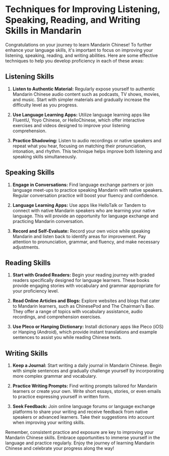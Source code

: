 Techniques for Improving Listening, Speaking, Reading, and Writing Skills in Mandarin
=====================================================================================

Congratulations on your journey to learn Mandarin Chinese! To further enhance your language skills, it's important to focus on improving your listening, speaking, reading, and writing abilities. Here are some effective techniques to help you develop proficiency in each of these areas:

Listening Skills
----------------

1. **Listen to Authentic Material:** Regularly expose yourself to authentic Mandarin Chinese audio content such as podcasts, TV shows, movies, and music. Start with simpler materials and gradually increase the difficulty level as you progress.

2. **Use Language Learning Apps:** Utilize language learning apps like FluentU, Yoyo Chinese, or HelloChinese, which offer interactive exercises and videos designed to improve your listening comprehension.

3. **Practice Shadowing:** Listen to audio recordings or native speakers and repeat what you hear, focusing on matching their pronunciation, intonation, and rhythm. This technique helps improve both listening and speaking skills simultaneously.

Speaking Skills
---------------

1. **Engage in Conversations:** Find language exchange partners or join language meet-ups to practice speaking Mandarin with native speakers. Regular conversation practice will boost your fluency and confidence.

2. **Language Learning Apps:** Use apps like HelloTalk or Tandem to connect with native Mandarin speakers who are learning your native language. This will provide an opportunity for language exchange and practicing Mandarin conversation.

3. **Record and Self-Evaluate:** Record your own voice while speaking Mandarin and listen back to identify areas for improvement. Pay attention to pronunciation, grammar, and fluency, and make necessary adjustments.

Reading Skills
--------------

1. **Start with Graded Readers:** Begin your reading journey with graded readers specifically designed for language learners. These books provide engaging stories with vocabulary and grammar appropriate for your proficiency level.

2. **Read Online Articles and Blogs:** Explore websites and blogs that cater to Mandarin learners, such as ChinesePod and The Chairman's Bao. They offer a range of topics with vocabulary assistance, audio recordings, and comprehension exercises.

3. **Use Pleco or Hanping Dictionary:** Install dictionary apps like Pleco (iOS) or Hanping (Android), which provide instant translations and example sentences to assist you while reading Chinese texts.

Writing Skills
--------------

1. **Keep a Journal:** Start writing a daily journal in Mandarin Chinese. Begin with simple sentences and gradually challenge yourself by incorporating more complex grammar and vocabulary.

2. **Practice Writing Prompts:** Find writing prompts tailored for Mandarin learners or create your own. Write short essays, stories, or even emails to practice expressing yourself in written form.

3. **Seek Feedback:** Join online language forums or language exchange platforms to share your writing and receive feedback from native speakers or advanced learners. Take their suggestions into account when improving your writing skills.

Remember, consistent practice and exposure are key to improving your Mandarin Chinese skills. Embrace opportunities to immerse yourself in the language and practice regularly. Enjoy the journey of learning Mandarin Chinese and celebrate your progress along the way!

